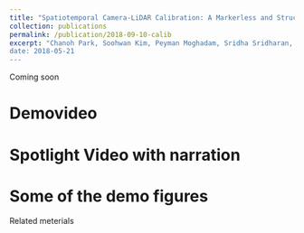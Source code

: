 ```yaml
---
title: "Spatiotemporal Camera-LiDAR Calibration: A Markerless and Structureless Approach"
collection: publications
permalink: /publication/2018-09-10-calib
excerpt: "Chanoh Park, Soohwan Kim, Peyman Moghadam, Sridha Sridharan, Clinton Fookes, submitted ICRA 2019.
date: 2018-05-21
---
```


Coming soon

# Demovideo

# Spotlight Video with narration

# Some of the demo figures


Related meterials
